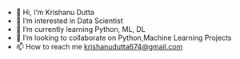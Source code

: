 - 👋 Hi, I’m Krishanu Dutta 
- 👀 I’m interested in Data Scientist 
- 🌱 I’m currently learning Python, ML, DL
- 💞️ I’m looking to collaborate on Python,Machine Learning Projects 
- 📫 How to reach me krishanudutta674@gmail.com

<!---
krishanu-ds/krishanu-ds is a ✨ special ✨ repository because its `README.md` (this file) appears on your GitHub profile.
You can click the Preview link to take a look at your changes.
--->
